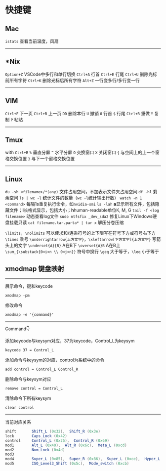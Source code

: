 # 快捷键

## Mac

`istats` 查看当前温度，风扇

- - - -

## *Nix

`Option+Z` VSCode中多行和单行切换
`Ctrl+A` 行首
`Ctrl+E` 行尾
`Ctrl+U` 删除光标前所有字符
`Ctrl+K` 删除光标后所有字符
`Alt+Z` 一行变多行/多行变一行

- - - -

## VIM

`Ctrl+F` 下一页
`Ctrl+B` 上一页
`DD` 删除本行
`U` 撤销
`0` 行首
`$` 行尾
`Ctrl+R` 重做
`Y` 复制
`P` 粘贴

- - - -

## Tmux

with  `Ctrl+B`
`%` 垂直分屏
`”` 水平分屏
`O` 交换窗口
`X` 关闭窗口
`{` 与空间上的上一个窗格交换位置
`}` 与下一个窗格交换位置

- - - -

## Linux

`du -sh <filename>/*(any)`    文件占用空间，不加表示文件夹占用空间
`df -hl`    剩余空间
`ls | wc -l`    统计文件的数量（`wc -l`统计输出行数）
`watch -n 1 <command>`    每隔1s重复执行命令，如`nvidia-smi`
`ls -lah`        **a**显示所有文件，包括隐藏文件；**l**长格式显示，包括大小；**h**human-readable单位K, M, G
`tail -f <log filename>`    动态查看log文件
`sudo ntfsfix _dev_sda2`    修复Linux下Windows硬盘挂载只读
`cat filename.tar.parta* | tar x`    解压分卷压缩

`\limits`，`\nolimits`        可以使求和/连乘符号的上下限写在符号下方或符号右下方
`\times`    乘号
`\underrightarrow{上方文字}`，`\xleftarrow[下方文字]{上方文字}`    写箭头上的文字
`\underset{A}{B}`    A在B下
`\overset{A}B`        A在B上
`\sum_{\substack{0<i<n \\ 0<j<n}}`    符号中换行
`\geq` 大于等于，`\leq` 小于等于

## xmodmap 键盘映射

---

展示命令，键和keycode

`xmodmap -pm`

修改命令

`xmodmap -e '{command}'`

---

Command👇

添加keycode与keysym对应，37为keycode，Control_L为keysym

`keycode 37 = Control_L`

添加命令与keysym的对应，control为系统中的命令

`add control = Control_L Control_R`

删除命令与keysym对应

`remove control = Control_L`

清除命令下所有keysym

`clear control`

---

当前对应关系

```java
shift       Shift_L (0x32),  Shift_R (0x3e)
lock        Caps_Lock (0x42)
control     Control_L (0x25),  Control_R (0x69)
mod1        Alt_L (0x40),  Alt_R (0x6c),  Meta_L (0xcd)
mod2        Num_Lock (0x4d)
mod3
mod4        Super_L (0x85),  Super_R (0x86),  Super_L (0xce),  Hyper_L (0xcf)
mod5        ISO_Level3_Shift (0x5c),  Mode_switch (0xcb)
```
